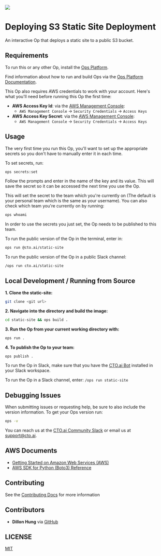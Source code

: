 ![](https://cto.ai/static/oss-banner.png)

# Deploying S3 Static Site Deployment

An interactive Op that deploys a static site to a public S3 bucket.

## Requirements

To run this or any other Op, install the [Ops Platform](https://cto.ai/platform).

Find information about how to run and build Ops via the [Ops Platform Documentation](https://cto.ai/docs/overview).

This Op also requires AWS credentials to work with your account. Here's what you'll need before running this Op the first time:

- **AWS Access Key Id**: via the [AWS Management Console](https://console.aws.amazon.com/):
  - `AWS Management Console` -> `Security Credentials` -> `Access Keys`
- **AWS Access Key Secret**: via the [AWS Management Console](https://console.aws.amazon.com/):
  - `AWS Management Console` -> `Security Credentials` -> `Access Keys`

## Usage

The very first time you run this Op, you'll want to set up the appropriate secrets so you don't have to manually enter it in each time.

To set secrets, run:

```bash
ops secrets:set
```

Follow the prompts and enter in the name of the key and its value. This will save the secret so it can be accessed the next time you use the Op. 

This will set the secret to the team which you're currently on (The default is your personal team which is the same as your username). You can also check which team you're currently on by running:  

```bash
ops whoami
```

In order to use the secrets you just set, the Op needs to be published to this team. 

To run the public version of the Op in the terminal, enter in: 

```bash
ops run @cto.ai/static-site
```

To run the public version of the Op in a public Slack channel:

```bash
/ops run cto.ai/static-site
```

## Local Development / Running from Source

**1. Clone the static-site:**

```bash
git clone <git url>
```

**2. Navigate into the directory and build the image:**

```bash
cd static-site && ops build .
```

**3. Run the Op from your current working directory with:**

```bash
ops run .
```

**4. To publish the Op to your team:**

```bash
ops publish .
```
To run the Op in Slack, make sure that you have the [CTO.ai Bot](https://cto.ai/platform) installed in your Slack workspace.

To run the Op in a Slack channel, enter: `/ops run static-site` 

## Debugging Issues

When submitting issues or requesting help, be sure to also include the version information. To get your Ops version run:

```bash
ops -v
```

You can reach us at the [CTO.ai Community Slack](https://cto-ai-community.slack.com/) or email us at support@cto.ai. 

## AWS Documents

- [Getting Started on Amazon Web Services (AWS)](https://aws.amazon.com/getting-started/)
- [AWS SDK for Python (Boto3) Reference](https://boto3.amazonaws.com/v1/documentation/api/latest/reference/services/index.html)

## Contributing

See the [Contributing Docs](CONTRIBUTING.md) for more information

## Contributors

- **Dillon Hung** via [GitHub](https://github.com/dhungdata)

## LICENSE

[MIT](LICENSE)
